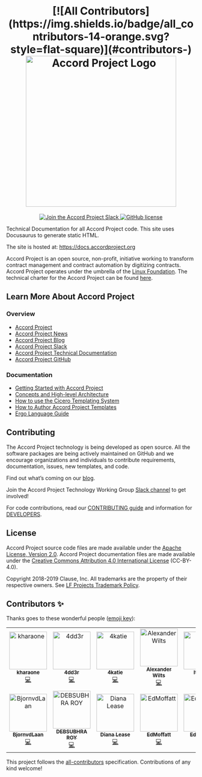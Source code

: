 ﻿<h1 align="center">
[![All Contributors](https://img.shields.io/badge/all_contributors-14-orange.svg?style=flat-square)](#contributors-)
  <a href="https://www.accordproject.org/">
    <img src="assets/APLogo.png" alt="Accord Project Logo" width="400" />
  </a>
</h1>

<p align="center">
  <a href="https://accord-project-slack-signup.herokuapp.com/">
    <img src="https://img.shields.io/badge/Accord%20Project-Join%20Slack-blue" alt="Join the Accord Project Slack" />
  </a>
   <a href="https://github.com/accordproject/techdocs/blob/master/LICENSE">
    <img src="https://img.shields.io/github/license/accordproject/techdocs" alt="GitHub license">
   </a>
</p>

Technical Documentation for all Accord Project code. This site uses Docusaurus to generate static HTML.

The site is hosted at: https://docs.accordproject.org

Accord Project is an open source, non-profit, initiative working to transform contract management and contract automation by digitizing contracts. Accord Project operates under the umbrella of the [Linux Foundation][linuxfound]. The technical charter for the Accord Project can be found [here][charter].

## Learn More About Accord Project

### Overview
* [Accord Project][apmain]
* [Accord Project News][apnews]
* [Accord Project Blog][apblog]
* [Accord Project Slack][apslack]
* [Accord Project Technical Documentation][apdoc]
* [Accord Project GitHub][apgit]


### Documentation
* [Getting Started with Accord Project][docwelcome]
* [Concepts and High-level Architecture][dochighlevel]
* [How to use the Cicero Templating System][doccicero]
* [How to Author Accord Project Templates][docstudio]
* [Ergo Language Guide][docergo]

## Contributing

The Accord Project technology is being developed as open source. All the software packages are being actively maintained on GitHub and we encourage organizations and individuals to contribute requirements, documentation, issues, new templates, and code.

Find out what’s coming on our [blog][apblog].

Join the Accord Project Technology Working Group [Slack channel][apslack] to get involved!

For code contributions, read our [CONTRIBUTING guide][contributing] and information for [DEVELOPERS][developers].

## License <a name="license"></a>

Accord Project source code files are made available under the [Apache License, Version 2.0][apache].
Accord Project documentation files are made available under the [Creative Commons Attribution 4.0 International License][creativecommons] (CC-BY-4.0).

Copyright 2018-2019 Clause, Inc. All trademarks are the property of their respective owners. See [LF Projects Trademark Policy](https://lfprojects.org/policies/trademark-policy/).

[linuxfound]: https://www.linuxfoundation.org
[charter]: https://github.com/accordproject/techdocs/blob/master/CHARTER.md
[apmain]: https://accordproject.org/ 
[apworkgroup]: https://calendar.google.com/calendar/event?action=TEMPLATE&tmeid=MjZvYzIzZHVrYnI1aDVzbjZnMHJqYmtwaGlfMjAxNzExMTVUMjEwMDAwWiBkYW5AY2xhdXNlLmlv&tmsrc=dan%40clause.io
[apblog]: https://medium.com/@accordhq
[apnews]: https://www.accordproject.org/news/
[apgit]:  https://github.com/accordproject/
[apdoc]: https://docs.accordproject.org/
[apslack]: https://accord-project-slack-signup.herokuapp.com

[docspec]: https://docs.accordproject.org/docs/spec-overview.html
[docwelcome]: https://docs.accordproject.org/docs/accordproject.html
[dochighlevel]: https://docs.accordproject.org/docs/spec-concepts.html
[docergo]: https://docs.accordproject.org/docs/logic-ergo.html
[docstart]: https://docs.accordproject.org/docs/accordproject.html
[doccicero]: https://docs.accordproject.org/docs/basic-use.html
[docstudio]: https://docs.accordproject.org/docs/advanced-latedelivery.html

[contributing]: https://github.com/accordproject/techdocs/blob/master/CONTRIBUTING.md
[developers]: https://github.com/accordproject/techdocs/blob/master/DEVELOPERS.md

[apache]: https://github.com/accordproject/template-studio-v2/blob/master/LICENSE
[creativecommons]: http://creativecommons.org/licenses/by/4.0/

## Contributors ✨

Thanks goes to these wonderful people ([emoji key](https://allcontributors.org/docs/en/emoji-key)):

<!-- ALL-CONTRIBUTORS-LIST:START - Do not remove or modify this section -->
<!-- prettier-ignore-start -->
<!-- markdownlint-disable -->
<table>
  <tr>
    <td align="center"><a href="https://github.com/kharaone"><img src="https://avatars1.githubusercontent.com/u/6599271?v=4" width="100px;" alt="kharaone"/><br /><sub><b>kharaone</b></sub></a><br /><a href="https://github.com/accordproject/techdocs/commits?author=kharaone" title="Code">💻</a></td>
    <td align="center"><a href="https://github.com/4dd3r"><img src="https://avatars1.githubusercontent.com/u/1309899?v=4" width="100px;" alt="4dd3r"/><br /><sub><b>4dd3r</b></sub></a><br /><a href="https://github.com/accordproject/techdocs/commits?author=4dd3r" title="Code">💻</a></td>
    <td align="center"><a href="https://github.com/4katie"><img src="https://avatars2.githubusercontent.com/u/45664641?v=4" width="100px;" alt="4katie"/><br /><sub><b>4katie</b></sub></a><br /><a href="https://github.com/accordproject/techdocs/commits?author=4katie" title="Code">💻</a></td>
    <td align="center"><a href="https://github.com/AlexWil"><img src="https://avatars2.githubusercontent.com/u/9357932?v=4" width="100px;" alt="Alexander Wilts"/><br /><sub><b>Alexander Wilts</b></sub></a><br /><a href="https://github.com/accordproject/techdocs/commits?author=AlexWil" title="Code">💻</a></td>
    <td align="center"><a href="https://github.com/Alexandria"><img src="https://avatars1.githubusercontent.com/u/7613670?v=4" width="100px;" alt="It's Lex "/><br /><sub><b>It's Lex </b></sub></a><br /><a href="https://github.com/accordproject/techdocs/commits?author=Alexandria" title="Code">💻</a></td>
    <td align="center"><a href="https://medium.com/@anishaswain"><img src="https://avatars3.githubusercontent.com/u/16955978?v=4" width="100px;" alt="ANISHA SWAIN"/><br /><sub><b>ANISHA SWAIN</b></sub></a><br /><a href="https://github.com/accordproject/techdocs/commits?author=Anisha1234" title="Code">💻</a></td>
    <td align="center"><a href="https://github.com/Bharat123rox"><img src="https://avatars3.githubusercontent.com/u/13381361?v=4" width="100px;" alt="Bharat Raghunathan"/><br /><sub><b>Bharat Raghunathan</b></sub></a><br /><a href="https://github.com/accordproject/techdocs/commits?author=Bharat123rox" title="Code">💻</a></td>
  </tr>
  <tr>
    <td align="center"><a href="https://github.com/BjornvdLaan"><img src="https://avatars2.githubusercontent.com/u/2276027?v=4" width="100px;" alt="BjornvdLaan"/><br /><sub><b>BjornvdLaan</b></sub></a><br /><a href="https://github.com/accordproject/techdocs/commits?author=BjornvdLaan" title="Code">💻</a></td>
    <td align="center"><a href="https://github.com/DEBSUBHRO"><img src="https://avatars0.githubusercontent.com/u/42496309?v=4" width="100px;" alt="DEBSUBHRA ROY"/><br /><sub><b>DEBSUBHRA ROY</b></sub></a><br /><a href="https://github.com/accordproject/techdocs/commits?author=DEBSUBHRO" title="Code">💻</a></td>
    <td align="center"><a href="https://medium.com/@dianalease"><img src="https://avatars0.githubusercontent.com/u/20543103?v=4" width="100px;" alt="Diana Lease"/><br /><sub><b>Diana Lease</b></sub></a><br /><a href="https://github.com/accordproject/techdocs/commits?author=DianaLease" title="Code">💻</a></td>
    <td align="center"><a href="https://github.com/EdMoffatt"><img src="https://avatars2.githubusercontent.com/u/7454304?v=4" width="100px;" alt="EdMoffatt"/><br /><sub><b>EdMoffatt</b></sub></a><br /><a href="https://github.com/accordproject/techdocs/commits?author=EdMoffatt" title="Code">💻</a></td>
    <td align="center"><a href="https://github.com/EdProsser"><img src="https://avatars2.githubusercontent.com/u/12547179?v=4" width="100px;" alt="EdProsser"/><br /><sub><b>EdProsser</b></sub></a><br /><a href="https://github.com/accordproject/techdocs/commits?author=EdProsser" title="Code">💻</a></td>
    <td align="center"><a href="https://github.com/EllisHenderson"><img src="https://avatars0.githubusercontent.com/u/15138976?v=4" width="100px;" alt="Ellis Henderson"/><br /><sub><b>Ellis Henderson</b></sub></a><br /><a href="https://github.com/accordproject/techdocs/commits?author=EllisHenderson" title="Code">💻</a></td>
    <td align="center"><a href="https://github.com/Fanarito"><img src="https://avatars3.githubusercontent.com/u/4951184?v=4" width="100px;" alt="Viktor Sævarsson"/><br /><sub><b>Viktor Sævarsson</b></sub></a><br /><a href="https://github.com/accordproject/techdocs/commits?author=Fanarito" title="Code">💻</a></td>
  </tr>
</table>

<!-- markdownlint-enable -->
<!-- prettier-ignore-end -->
<!-- ALL-CONTRIBUTORS-LIST:END -->

This project follows the [all-contributors](https://github.com/all-contributors/all-contributors) specification. Contributions of any kind welcome!
